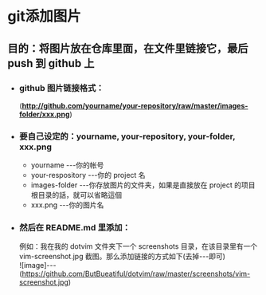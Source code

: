 # git添加图片  
## 目的：将图片放在仓库里面，在文件里链接它，最后 push 到 github 上

* ### github 图片链接格式：  
  (**http://github.com/yourname/your-repository/raw/master/images-folder/xxx.png**)

* ### 要自己设定的：yourname, your-repository, your-folder, xxx.png  
  * yourname ---你的帐号
  * your-respository ---你的 project 名
  * images-folder      ---你存放图片的文件夹，如果是直接放在 project 的项目根目录的話，就可以省略這個
  * xxx.png                ---你的图片名

* ### 然后在 README.md 里添加：  
  例如：我在我的 dotvim 文件夹下一个 screenshots 目录，在该目录里有一个 vim-screenshot.jpg 截图。那么添加链接的方式如下(去掉---即可)  
  ![image]---(https://github.com/ButBueatiful/dotvim/raw/master/screenshots/vim-screenshot.jpg) 
  

